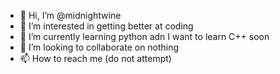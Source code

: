 - 👋 Hi, I’m @midnightwine
- 👀 I’m interested in getting better at coding
- 🌱 I’m currently learning python adn I want to learn C++ soon
- 💞️ I’m looking to collaborate on nothing
- 📫 How to reach me (do not attempt)

<!---
quinnjava/quinnjava is a ✨ special ✨ repository because its `README.md` (this file) appears on your GitHub profile.
You can click the Preview link to take a look at your changes.
--->
